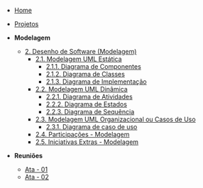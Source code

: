 <!-- docs/_sidebar.md -->

- [Home](/docs)
- [Projetos](/docs/Projeto/Projeto.md)

- **Modelagem**
  - [2. Desenho de Software (Modelagem)](/docs/Modelagem/2.Modelagem.md)
    - [2.1. Modelagem UML Estática](/docs/Modelagem/2.1.ModelagemEstatica.md)
      - [2.1.1. Diagrama de Componentes](Modelagem/2.1.1.DiagramaComponentes.md)
      - [2.1.2. Diagrama de Classes](Modelagem/2.1.2.DigramaDeClasses.md)
      - [2.1.3. Diagrama de Implementação](Modelagem/2.1.3.DiagramaDeImplementacao.md)
    - [2.2. Modelagem UML Dinâmica](/docs/Modelagem/2.2.ModelagemDinamica.md)
      - [2.2.1. Diagrama de Atividades](Modelagem/2.2.1.DiagramaAtividade.md)
      - [2.2.2. Diagrama de Estados](Modelagem/2.2.2.DiagramaDeEstados.md)
      - [2.2.3. Diagrama de Sequência](Modelagem/2.2.3.DiagramaDeSequencia.md)
    - [2.3. Modelagem UML Organizacional ou Casos de Uso](Modelagem/2.3.ModelagemOrganizacionalCasosDeUso.md)
      - [2.3.1. Diagrama de caso de uso](Modelagem/2.3.1.DiagramaCasoDeUso.md)
    - [2.4. Participações - Modelagem](Modelagem/2.4.ParticipacoesModelagem.md)
    - [2.5. Iniciativas Extras - Modelagem](/docs/Modelagem/2.5.IniciativasExtras.md)


- **Reuniões**
    - [Ata - 01](Projeto/IniciativasExtras/ata_01.md)
    - [Ata - 02](Projeto/IniciativasExtras/ata_02.md)
